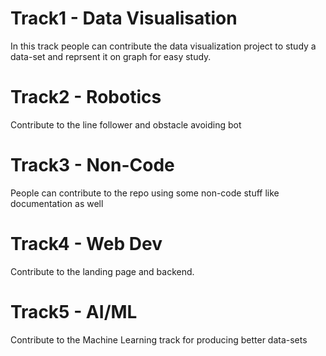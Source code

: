 # Track1 - Data Visualisation
In this track people can contribute the data visualization project to study a data-set and reprsent it on graph for easy study.

# Track2 - Robotics
Contribute to the line follower and obstacle avoiding bot

# Track3 - Non-Code
People can contribute to the repo using some non-code stuff like documentation as well

# Track4 - Web Dev
Contribute to the landing page and backend.

# Track5 - AI/ML
Contribute to the Machine Learning track for producing better data-sets
